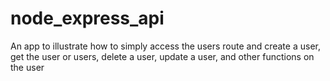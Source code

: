 # node_express_api
An app to illustrate how to simply access the users route and create a user, get the user or users, delete a user, update a user, and other functions on the user
